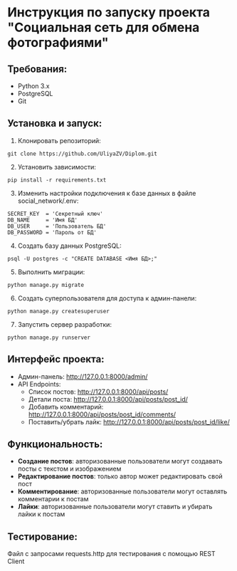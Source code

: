 # Инструкция по запуску проекта "Социальная сеть для обмена фотографиями"

## Требования:
- Python 3.x
- PostgreSQL
- Git

## Установка и запуск:

1. Клонировать репозиторий:
```
git clone https://github.com/UliyaZV/Diplom.git
```

2. Установить зависимости:
```
pip install -r requirements.txt
```

3. Изменить настройки подключения к базе данных в файле social_network/.env:
```
SECRET_KEY  = 'Секретный ключ'
DB_NAME     = 'Имя БД'
DB_USER     = 'Пользователь БД'
DB_PASSWORD = 'Пароль от БД'
```


4. Создать базу данных PostgreSQL:
```
psql -U postgres -c "CREATE DATABASE <Имя БД>;"
```

5. Выполнить миграции:
```
python manage.py migrate
```

6. Создать суперпользователя для доступа к админ-панели:
```
python manage.py createsuperuser
```

7. Запустить сервер разработки:
```
python manage.py runserver
```

## Интерфейс проекта:

- Админ-панель: http://127.0.0.1:8000/admin/
- API Endpoints:
  - Список постов: http://127.0.0.1:8000/api/posts/
  - Детали поста: http://127.0.0.1:8000/api/posts/post_id/
  - Добавить комментарий: http://127.0.0.1:8000/api/posts/post_id/comments/
  - Поставить/убрать лайк: http://127.0.0.1:8000/api/posts/post_id/like/

## Функциональность:

- **Создание постов**: авторизованные пользователи могут создавать посты с текстом и изображением
- **Редактирование постов**: только автор может редактировать свой пост
- **Комментирование**: авторизованные пользователи могут оставлять комментарии к постам
- **Лайки**: авторизованные пользователи могут ставить и убирать лайки к постам

## Тестирование:
 Файл с запросами requests.http для тестирования с помощью REST Client